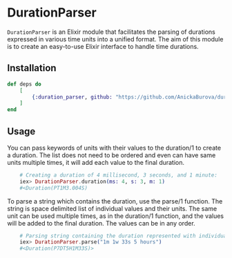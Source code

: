 # DurationParser

`DurationParser` is an Elixir module that facilitates the parsing of durations expressed in various time units into a unified format. The aim of this module is to create an easy-to-use Elixir interface to handle time durations.

## Installation

```Elixir
def deps do
    [
        {:duration_parser, github: "https://github.com/AnickaBurova/duration_parser"}
    ]
end
```


## Usage
You can pass keywords of units with their values to the duration/1 to create a duration. The list does not need to be ordered and even can have same units multiple times, it will add each value to the final duration.

```elixir
    # Creating a duration of 4 millisecond, 3 seconds, and 1 minute:
    iex> DurationParser.duration(ms: 4, s: 3, m: 1)
    #<Duration(PT1M3.004S)
```

To parse a string which contains the duration, use the parse/1 function. The string is space delimited list of individual values and their units. The same unit can be used multiple times, as in the duration/1 function, and the values will be added to the final duration. The values can be in any order.

```elixir
    # Parsing string containing the duration represented with individual values and their units
    iex> DurationParser.parse("1m 1w 33s 5 hours")
    #<Duration(P7DT5H1M33S)>
```
